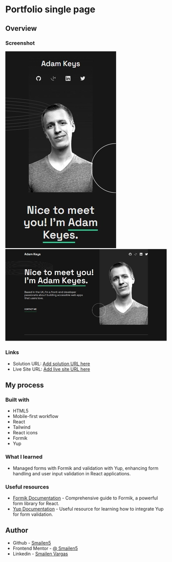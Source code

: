 # Portfolio single page

## Overview

### Screenshot

![smartphone](./screenshot/smartphone.jpeg)
![desktop](../screen-capture/single-page-developer-portfolio.jpeg)


### Links

- Solution URL: [Add solution URL here](https://github.com/Smailen5/Frontend-Mentor-Challenge/tree/main/single-page-developer-portfolio)
- Live Site URL: [Add live site URL here](https://66acfedd0175d378b05368b4--fanciful-tulumba-14b591.netlify.app/)

## My process

### Built with

- HTML5
- Mobile-first workflow
- React
- Tailwind
- React icons
- Formik
- Yup

### What I learned

- Managed forms with Formik and validation with Yup, enhancing form handling and user input validation in React applications.

### Useful resources

- [Formik Documentation](https://formik.org/docs/tutorial) - Comprehensive guide to Formik, a powerful form library for React.
- [Yup Documentation](https://formik.org/docs/guides/validation) - Useful resource for learning how to integrate Yup for form validation.

## Author

- Github - [Smailen5](https://github.com/Smailen5)
- Frontend Mentor - [@ Smailen5](https://www.frontendmentor.io/profile/Smailen5)
- Linkedin - [Smailen Vargas](https://www.linkedin.com/in/smailen-vargas/)

